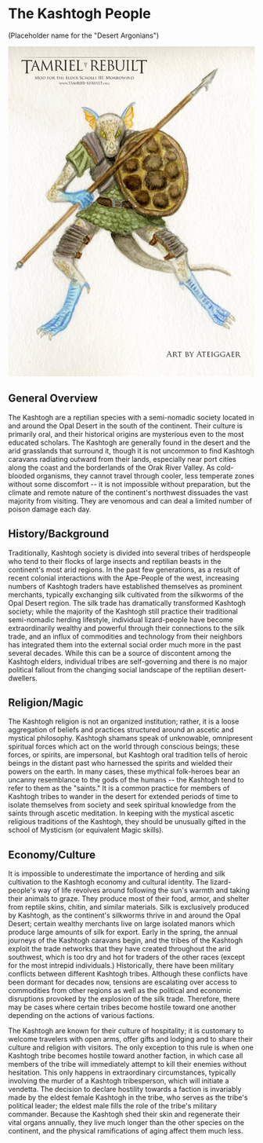 # The Kashtogh People
(Placeholder name for the "Desert Argonians")

![Tamriel Rebuilt Concept Art for Argonians](/images/argonian01.jpg)

## General Overview
The Kashtogh are a reptilian species with a semi-nomadic society
located in and around the Opal Desert in the south of the
continent. Their culture is primarily oral, and their historical
origins are mysterious even to the most educated scholars. The
Kashtogh are generally found in the desert and the arid grasslands
that surround it, though it is not uncommon to find Kashtogh
caravans radiating outward from their lands, especially near port
cities along the coast and the borderlands of the Orak River
Valley. As cold-blooded organisms, they cannot travel through
cooler, less temperate zones without some discomfort -- it is not
impossible without preparation, but the climate and remote nature
of the continent's northwest dissuades the vast majority from
visiting. They are venomous and can deal a limited number of
poison damage each day.

## History/Background
Traditionally, Kashtogh society is divided into several tribes of
herdspeople who tend to their flocks of large insects and reptilian
beasts in the continent's most arid regions. In the past few
generations, as a result of recent colonial interactions with the
Ape-People of the west, increasing numbers of Kashtogh traders have
established themselves as prominent merchants, typically exchanging
silk cultivated from the silkworms of the Opal Desert region. The
silk trade has dramatically transformed Kashtogh society; while the
majority of the Kashtogh still practice their traditional
semi-nomadic herding lifestyle, individual lizard-people have
become extraordinarily wealthy and powerful through their
connections to the silk trade, and an influx of commodities and
technology from their neighbors has integrated them into the
external social order much more in the past several decades. While
this can be a source of discontent among the Kashtogh elders,
individual tribes are self-governing and there is no major
political fallout from the changing social landscape of the
reptilian desert-dwellers.

## Religion/Magic
The Kashtogh religion is not an organized institution; rather, it
is a loose aggregation of beliefs and practices structured around
an ascetic and mystical philosophy. Kashtogh shamans speak of
unknowable, omnipresent spiritual forces which act on the world
through conscious beings; these forces, or spirits, are impersonal,
but Kashtogh oral tradition tells of heroic beings in the distant
past who harnessed the spirits and wielded their powers on the
earth. In many cases, these mythical folk-heroes bear an uncanny
resemblance to the gods of the humans -- the Kashtogh tend to refer
to them as the "saints." It is a common practice for members of
Kashtogh tribes to wander in the desert for extended periods of
time to isolate themselves from society and seek spiritual
knowledge from the saints through ascetic meditation. In keeping
with the mystical ascetic religious traditions of the Kashtogh,
they should be unusually gifted in the school of Mysticism (or
equivalent Magic skills).

## Economy/Culture
It is impossible to underestimate the importance of herding and
silk cultivation to the Kashtogh economy and cultural identity. The
lizard-people's way of life revolves around following the sun's
warmth and taking their animals to graze. They produce most of
their food, armor, and shelter from reptile skins, chitin, and
similar materials. Silk is exclusively produced by Kashtogh, as the
continent's silkworms thrive in and around the Opal Desert; certain
wealthy merchants live on large isolated manors which produce large
amounts of silk for export. Early in the spring, the annual
journeys of the Kashtogh caravans begin, and the tribes of the
Kashtogh exploit the trade networks that they have created
throughout the arid southwest, which is too dry and hot for traders
of  the other races (except for the most intrepid individuals.)
Historically, there have been military conflicts between different
Kashtogh tribes. Although these conflicts have been dormant for
decades now, tensions are escalating over access to commodities
from other regions as well as the political and economic
disruptions provoked by the explosion of the silk trade. Therefore,
there may be cases where certain tribes become hostile toward one
another depending on the actions of various factions.

The Kashtogh are known for their culture of hospitality; it is
customary to welcome travelers with open arms, offer gifts and
lodging and to share their culture and religion with visitors. The
only exception to this rule is when one Kashtogh tribe becomes
hostile toward another faction, in which case all members of the
tribe will immediately attempt to kill their enemies without
hesitation. This only happens in extraordinary circumstances,
typically involving the murder of a Kashtogh tribesperson, which
will initiate a vendetta. The decision to declare  hostility
towards a faction is invariably made by the eldest female Kashtogh
in the tribe, who serves as the tribe's political leader; the
eldest male fills the role of the tribe's military commander.
Because the Kashtogh shed their skin and regenerate their vital
organs annually, they live much longer than the other species on
the continent, and the physical ramifications of aging affect them
much less.
